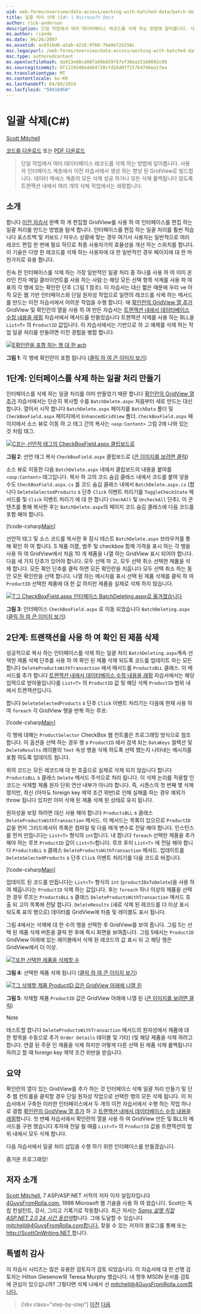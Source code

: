 ```yaml
---
uid: web-forms/overview/data-access/working-with-batched-data/batch-deleting-cs
title: 일괄 처리 삭제 (C#) | Microsoft Docs
author: rick-anderson
description: 단일 작업에서 여러 데이터베이스 레코드를 삭제 하는 방법에 알아봅니다. 사용자 인터페이스 계층에는 향상 된 GridView에서 만든 이전 tut 시 빌드...
ms.author: riande
ms.date: 06/26/2007
ms.assetid: ac6916d0-a5ab-4218-9760-7ba9e72d258c
msc.legacyurl: /web-forms/overview/data-access/working-with-batched-data/batch-deleting-cs
msc.type: authoredcontent
ms.openlocfilehash: da913e08cd007a89b659f87ef30ea15160692c09
ms.sourcegitcommit: 0f1119340e4464720cfd16d0ff15764746ea1fea
ms.translationtype: MT
ms.contentlocale: ko-KR
ms.lasthandoff: 04/09/2019
ms.locfileid: "59416950"
---
```

# <a name="batch-deleting-c"></a>일괄 삭제(C#)

[Scott Mitchell](https://twitter.com/ScottOnWriting)

[코드를 다운로드](http://download.microsoft.com/download/3/9/f/39f92b37-e92e-4ab3-909e-b4ef23d01aa3/ASPNET_Data_Tutorial_65_CS.zip) 또는 [PDF 다운로드](batch-deleting-cs/_static/datatutorial65cs1.pdf)

> 단일 작업에서 여러 데이터베이스 레코드를 삭제 하는 방법에 알아봅니다. 사용자 인터페이스 계층에서 이전 자습서에서 생성 하는 향상 된 GridView로 빌드합니다. 데이터 액세스 계층의 모든 삭제 성공 하거나 모든 삭제 롤백됩니다 않도록 트랜잭션 내에서 여러 개의 삭제 작업에서는 래핑합니다.


## <a name="introduction"></a>소개

합니다 [이전 자습서](batch-updating-cs.md) 완벽 하 게 편집할 GridView를 사용 하 여 인터페이스를 편집 하는 일괄 처리를 만드는 방법을 탐색 합니다. 인터페이스를 편집 하는 일괄 처리를 훨씬 적습니다 포스트백 및 키보드 / 마우스 상황에 맞는 경우 여기서 사용자는 일반적으로 여러 레코드 편집 한 번에 필요 하므로 최종 사용자가의 효율성을 개선 하는 스위치를 합니다. 이 기술은 다양 한 레코드를 삭제 하는 사용자에 대 한 일반적인 경우 페이지에 대 한 마찬가지로 유용 합니다.

친숙 한 인터페이스를 삭제 하는 가장 일반적인 일괄 처리 중 하나를 사용 하 여 이미 온라인 전자 메일 클라이언트를 사용 하는 사람:는 해당 모든 선택 항목 삭제를 사용 하 여 표의 각 행에 있는 확인란 단추 (그림 1 참조). 이 자습서는 대신 짧은 때문에 우리 ve 아직 모든 웹 기반 인터페이스와 단일 원자성 작업으로 일련의 레코드를 삭제 하는 메서드를 만드는 이전 자습서에서 어려운 작업을 수행 합니다. 에 [확인란의 GridView 열 추가](../enhancing-the-gridview/adding-a-gridview-column-of-checkboxes-cs.md) GridView 및 확인란의 열을 사용 하 여 만든 자습서는 [트랜잭션 내에서 데이터베이스 수정 내용을 래핑](wrapping-database-modifications-within-a-transaction-cs.md) 자습서에서 메서드를 만들었습니다 트랜잭션 삭제를 사용 하는 BLL을 `List<T>` 의 `ProductID` 값입니다. 이 자습서에서는 기반으로 하 고 예제를 삭제 하는 작업 일괄 처리를 만들려면 이전 경험을 병합 합니다.


[![E확인란을 포함 하는 행 대 한 ach](batch-deleting-cs/_static/image1.gif)](batch-deleting-cs/_static/image1.png)

**그림 1**: 각 행에 확인란이 포함 됩니다 ([클릭 하 여 큰 이미지 보기](batch-deleting-cs/_static/image2.png))


## <a name="step-1-creating-the-batch-deleting-interface"></a>1단계: 인터페이스를 삭제 하는 일괄 처리 만들기

인터페이스를 삭제 하는 일괄 처리를 이미 만들었기 때문 합니다 [확인란의 GridView 열 추가](../enhancing-the-gridview/adding-a-gridview-column-of-checkboxes-cs.md) 자습서에서는 단순히 복사할 수를 `BatchDelete.aspx` 처음부터 새로 만드는 대신 합니다. 열어서 시작 합니다 `BatchDelete.aspx` 페이지를 `BatchData` 폴더 및 `CheckBoxField.aspx` 페이지에서 `EnhancedGridView` 폴더. `CheckBoxField.aspx` 페이지에서 소스 뷰로 이동 하 고 태그 간의 복사는 `<asp:Content>` 그림 2에 나와 있는 것 처럼 태그.


[![C프는 선언적 태그의 CheckBoxField.aspx 클립보드로](batch-deleting-cs/_static/image2.gif)](batch-deleting-cs/_static/image3.png)

**그림 2**: 선언 태그 복사 `CheckBoxField.aspx` 클립보드로 ([큰 이미지를 보려면 클릭](batch-deleting-cs/_static/image4.png))


소스 뷰로 이동한 다음 `BatchDelete.aspx` 내에서 클립보드의 내용을 붙여를 `<asp:Content>` 태그입니다. 복사 하 고의 코드 숨김 클래스 내에서 코드를 붙여 넣을 수도 `CheckBoxField.aspx.cs` 를 코드 숨김 클래스 내에서 `BatchDelete.aspx.cs` (합니다 `DeleteSelectedProducts` s 단추 `Click` 이벤트 처리기를 `ToggleCheckState` 메서드를 및 `Click` 이벤트 처리기 에 대 한 합니다 `CheckAll` 및 `UncheckAll` 단추). 이 콘텐츠를 통해 복사한 후는 `BatchDelete.aspx`의 페이지 코드 숨김 클래스에 다음 코드를 포함 해야 합니다.


[!code-csharp[Main](batch-deleting-cs/samples/sample1.cs)]

선언적 태그 및 소스 코드를 복사한 후 잠시 테스트 `BatchDelete.aspx` 브라우저를 통해 확인 하 여 합니다. S 제품 이름, 범주 및 checkbox 함께 가격을 표시 하는 각 행을 사용 하 여 GridView에서 처음 10 개 제품을 나열 하는 GridView 표시 되어야 합니다. 다음 세 가지 단추가 있어야 합니다. 모두 선택 하 고, 모두 선택 취소 선택한 제품을 삭제 합니다. 모든 확인 단추를 클릭 하면 모든 확인란을 지웁니다 모두 선택 취소 하는 동안 모든 확인란을 선택 합니다. 나열 하는 메시지를 표시 선택 된 제품 삭제를 클릭 하 여 `ProductID` 선택한 제품에 대 한 값 하지만 제품을 실제로 삭제 하지 않습니다.


[![T그 CheckBoxField.aspx 인터페이스 BatchDeleting.aspx로 옮겨졌습니다](batch-deleting-cs/_static/image3.gif)](batch-deleting-cs/_static/image5.png)

**그림 3**: 인터페이스 `CheckBoxField.aspx` 로 이동 되었습니다 `BatchDeleting.aspx` ([클릭 하 여 큰 이미지 보기](batch-deleting-cs/_static/image6.png))


## <a name="step-2-deleting-the-checked-products-using-transactions"></a>2단계: 트랜잭션을 사용 하 여 확인 된 제품 삭제

성공적으로 복사 하는 인터페이스를 삭제 하는 일괄 처리 `BatchDeleting.aspx`계속 선택한 제품 삭제 단추를 사용 하 여 확인 된 제품 삭제 되도록 코드를 업데이트 하는 모든 합니다 `DeleteProductsWithTransaction` 에서 메서드를 `ProductsBLL` 클래스. 이 메서드를 추가 합니다 [트랜잭션 내에서 데이터베이스 수정 내용을 래핑](wrapping-database-modifications-within-a-transaction-cs.md) 자습서에서는 해당 입력으로 받아들입니다를 `List<T>` 의 `ProductID` 값 및 해당 삭제 `ProductID` 범위 내에서 트랜잭션입니다.

합니다 `DeleteSelectedProducts` s 단추 `Click` 이벤트 처리기는 다음에 현재 사용 하 여 `foreach` 각 GridView 행을 반복 하는 루프:


[!code-csharp[Main](batch-deleting-cs/samples/sample2.cs)]

각 행에 대해는 `ProductSelector` CheckBox 웹 컨트롤은 프로그래밍 방식으로 참조 합니다. 이 옵션을 선택 하는 경우 행 s `ProductID` 에서 검색 되는 `DataKeys` 컬렉션 및 `DeleteResults` 레이블의 `Text` 속성 행을 삭제 하도록 선택 했는지 나타내는 메시지를 포함 하도록 업데이트 됩니다.

위의 코드는 모든 레코드에 대 한 호출으로 실제로 삭제 되지 않습니다 합니다 `ProductsBLL` s 클래스 `Delete` 메서드 주석으로 처리 됩니다. 이 삭제 논리를 적용할 인 코드는 삭제할 제품 원자 단위 연산 내부가 아니라 합니다. 즉, 시퀀스의 첫 번째 몇 삭제 했지만, 최신 (아마도 foreign key 제약 조건 위반)로 인해 실패를 하는 경우 예외가 throw 됩니다 있지만 이미 삭제 된 제품 삭제 된 상태로 유지 됩니다.

원자성을 보장 하려면 대신 사용 해야 합니다 `ProductsBLL` s 클래스 `DeleteProductsWithTransaction` 메서드. 이 메서드는 목록이 있으므로 `ProductID` 값을 먼저 그리드에서이 목록은 컴파일 및 다음 매개 변수로 전달 해야 합니다. 인스턴스를 먼저 만듭니다는 `List<T>` 형식의 `int`합니다. 내 합니다 `foreach` 선택한 제품을 추가 해야 하는 루프 `ProductID` 값이 `List<T>`합니다. 루프 후이 `List<T>` 에 전달 해야 합니다 `ProductsBLL` s 클래스 `DeleteProductsWithTransaction` 메서드. 업데이트를 `DeleteSelectedProducts` s 단추 `Click` 이벤트 처리기를 다음 코드로 바꿉니다.


[!code-csharp[Main](batch-deleting-cs/samples/sample3.cs)]

업데이트 된 코드를 만듭니다는 `List<T>` 형식의 `int` (`productIDsToDelete`)을 사용 하 여 채웁니다는 `ProductID` 삭제 하는 값입니다. 후는 `foreach` 하나 이상의 제품을 선택한 경우 루프는 `ProductsBLL` s 클래스 `DeleteProductsWithTransaction` 메서드 호출 되 고이 목록에 전달 합니다. `DeleteResults` (새로 삭제 된 레코드를 더 이상 표시 되도록 표의 행으로) 데이터를 GridView에 차츰 및 레이블도 표시 됩니다.

그림 4에서는 삭제에 대 한 수의 행을 선택한 후 GridView를 보여 줍니다. 그림 5는 선택 된 제품 삭제 버튼을 클릭 한 후에 즉시 화면을 보여줍니다. 그림 5에서는 `ProductID` GridView 아래에 있는 레이블에서 삭제 된 레코드의 값 표시 되 고 해당 행은 GridView에서 더 이상.


[![T또한 선택한 제품을 삭제할 수](batch-deleting-cs/_static/image4.gif)](batch-deleting-cs/_static/image7.png)

**그림 4**: 선택한 제품 삭제 됩니다 ([클릭 하 여 큰 이미지 보기](batch-deleting-cs/_static/image8.png))


[![T그 삭제할 제품 ProductID 값은 GridView 아래에 나열 된](batch-deleting-cs/_static/image5.gif)](batch-deleting-cs/_static/image9.png)

**그림 5**: 삭제할 제품 `ProductID` 값은 GridView 아래에 나열 된 ([큰 이미지를 보려면 클릭](batch-deleting-cs/_static/image10.png))


> [!NOTE]
> 테스트할 합니다 `DeleteProductsWithTransaction` 메서드의 원자성에서 제품에 대 한 항목을 수동으로 추가 `Order Details` 테이블 및 기타) (및 해당 제품을 삭제 하려고 합니다. 연결 된 주문 인 제품을 삭제 하지만 어떻게 다른 선택 된 제품 삭제 롤백됩니다 하려고 할 때 foreign key 제약 조건 위반을 받습니다.


## <a name="summary"></a>요약

확인란의 열이 있는 GridView를 추가 하는 것 인터페이스 삭제 일괄 처리 만들기 및 단추 웹 컨트롤을 클릭할 경우 단일 원자성 작업으로 선택한 행의 모든 삭제 됩니다. 이 자습서에서 구축한 이러한 인터페이스에서 두 개의 이전 자습서에서 수행 하는 작업 하나로 결합 [확인란의 GridView 열 추가](../enhancing-the-gridview/adding-a-gridview-column-of-checkboxes-cs.md) 하 고 [트랜잭션 내에서 데이터베이스 수정 내용을 래핑](wrapping-database-modifications-within-a-transaction-cs.md)합니다. 첫 번째 자습서에서 확인란의 열을 사용 하 여 GridView 만든 및 BLL의 메서드를 구현 했습니다 후자에 전달 될 때를 `List<T>` 의 `ProductID` 값을 트랜잭션의 범위 내에서 모두 삭제 합니다.

다음 자습서에서 일괄 처리 삽입을 수행 하기 위한 인터페이스를 만들겠습니다.

즐거운 프로그래밍!

## <a name="about-the-author"></a>저자 소개

[Scott Mitchell](http://www.4guysfromrolla.com/ScottMitchell.shtml), 7 ASP/ASP.NET 서적의 저자 이자 설립자입니다 [4GuysFromRolla.com](http://www.4guysfromrolla.com), 1998 Microsoft 웹 기술을 사용 하 여 왔습니다. Scott는 독립 컨설턴트, 강사, 그리고 기록기로 작동합니다. 최근 저서는 [ *Sams 설명 직접 ASP.NET 2.0 24 시간 동안의*](https://www.amazon.com/exec/obidos/ASIN/0672327384/4guysfromrollaco)합니다. 그에 도달할 수 있습니다 [ mitchell@4GuysFromRolla.com합니다.](mailto:mitchell@4GuysFromRolla.com) 찾을 수 있는 저자의 블로그를 통해 또는 [ http://ScottOnWriting.NET ](http://ScottOnWriting.NET)합니다.

## <a name="special-thanks-to"></a>특별히 감사

이 자습서 시리즈는 많은 유용한 검토자가 검토 되었습니다. 이 자습서에 대 한 선행 검토자는 Hilton Giesenow와 Teresa Murphy 했습니다. 내 향후 MSDN 문서를 검토에 관심이 있으십니까? 그렇다면 삭제 나에서 선 [ mitchell@4GuysFromRolla.com합니다.](mailto:mitchell@4GuysFromRolla.com)

> [!div class="step-by-step"]
> [이전](batch-updating-cs.md)
> [다음](batch-inserting-cs.md)
